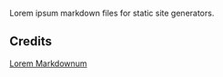 Lorem ipsum markdown files for static site generators.

## Credits

[Lorem Markdownum](https://jaspervdj.be/lorem-markdownum/)
